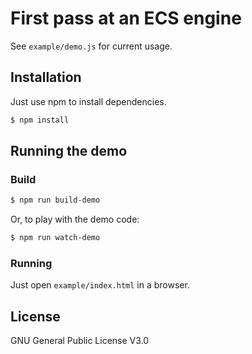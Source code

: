 # First pass at an ECS engine

See `example/demo.js` for current usage.

## Installation

Just use npm to install dependencies.

```bash
$ npm install
```

## Running the demo

### Build

```bash
$ npm run build-demo
```

Or, to play with the demo code:

```bash
$ npm run watch-demo
```

### Running

Just open `example/index.html` in a browser.

## License

GNU General Public License V3.0
